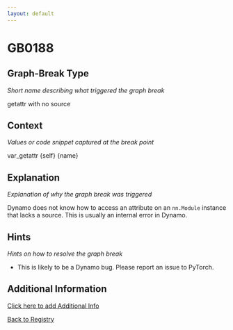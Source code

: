 ```yaml
---
layout: default
---
```

# GB0188

## Graph-Break Type
*Short name describing what triggered the graph break*

getattr with no source

## Context
*Values or code snippet captured at the break point*

var_getattr {self} {name}

## Explanation
*Explanation of why the graph break was triggered*

Dynamo does not know how to access an attribute on an `nn.Module` instance that lacks a source. This is usually an internal error in Dynamo.

## Hints
*Hints on how to resolve the graph break*

- This is likely to be a Dynamo bug. Please report an issue to PyTorch.


## Additional Information

<!-- ADDITIONAL INFORMATION START - Add custom information below this line -->

<!-- ADDITIONAL INFORMATION END -->


[Click here to add Additional Info](https://github.com/meta-pytorch/compile-graph-break-site/edit/main/docs/gb/gb0188.md)

[Back to Registry](../index.html)
